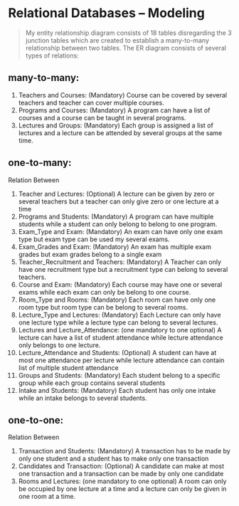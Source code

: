 # Relational Databases – Modeling

> My entity relationship diagram consists of 18 tables disregarding the 3 junction tables which are created to establish a many-to-many relationship between two tables.
The ER diagram consists of several types of relations:


## many-to-many:

1)	Teachers and Courses: (Mandatory)
Course can be covered by several teachers and teacher can cover multiple courses.
2)	Programs and Courses: (Mandatory)
A program can have a list of courses and a course can be taught in several programs.
3)	Lectures and Groups: (Mandatory)
Each group is assigned a list of lectures and a lecture can be attended by several groups at the same time.

## one-to-many:
Relation Between

1)	Teacher and Lectures: (Optional)
A lecture can be given by zero or several teachers but a teacher can only give zero or one lecture at a time
2)	Programs and Students:  (Mandatory)
A program can have multiple students while a student can only belong to belong to one program.
3)	Exam_Type and Exam: (Mandatory)
An exam can have only one exam type but exam type can be used my several exams. 
4)	Exam_Grades and Exam: (Mandatory)
An exam has multiple exam grades but exam grades belong to a single exam
5)	Teacher_Recruitment and Teachers: (Mandatory)
A Teacher can only have one recruitment type but a recruitment type can belong to several teachers. 
6)	Course and Exam: (Mandatory)
Each course may have one or several exams while each exam can only be belong to one course.
7)	Room_Type and Rooms: (Mandatory)
Each room can have only one room type but room type can be belong to several rooms.
8)	Lecture_Type and Lectures: (Mandatory)
Each Lecture can only have one lecture type while a lecture type can belong to several lectures.
9)	Lectures and Lecture_Attendance:  (one mandatory to one optional)
A lecture can have a list of student attendance while lecture attendance only belongs to one lecture.
10)	Lecture_Attendance and Students:  (Optional)
A student can have at most one attendance per lecture while lecture attendance can contain list of multiple student attendance
11)	Groups and Students: (Mandatory)
Each student belong to a specific group while each group contains several students
12)	Intake and Students: (Mandatory)
Each student has only one intake while an intake belongs to several students.

## one-to-one:
Relation Between
1.	Transaction and Students: (Mandatory)
A transaction has to be made by only one student and a student has to make only one transaction
2.	Candidates and Transaction: (Optional)
A candidate can make at most one transaction and a transaction can be made by only one candidate
3.	Rooms and Lectures:  (one mandatory to one optional)
A room can only be occupied by one lecture at a time and a lecture can only be given in one room at a time. 
